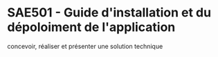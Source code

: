 # SAE501 - Guide d'installation et du dépoloiment de l'application 
concevoir, réaliser et présenter une solution technique
